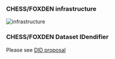 ### CHESS/FOXDEN infrastructure
![infrastructure](/images/ChessDataManagementSoftware.png)

### CHESS/FOXDEN Dataset IDendifier
Please see [DID proposal](/docs/did.md)
